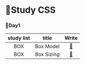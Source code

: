 # 🙌Study CSS

### 🌱Day1

| study list |   title    |                                              Write                                               |
| :--------: | :--------: | :----------------------------------------------------------------------------------------------: |
|    BOX     | Box Model  | <a href="https://github.com/Y00NMIN/Kimbug-CSS-HTML/blob/main/StudyCSS/Box/BoxModel.css">📄</a>  |
|    BOX     | Box Sizing | <a href="https://github.com/Y00NMIN/Kimbug-CSS-HTML/blob/main/StudyCSS/Box/BoxSizing.css">📄</a> |
